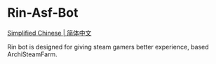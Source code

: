 # Rin-Asf-Bot  

[Simplified Chinese | 简体中文](./README_zhs.md)  

Rin bot is designed for giving steam gamers better experience, based ArchiSteamFarm.

